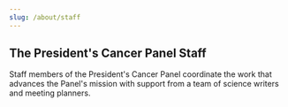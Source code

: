 ```yaml
---
slug: /about/staff
---
```

<div class="full-report-container">
<div class="left-nav-container">
<left-top-navigation root="/about/"></left-top-navigation>
</div>
<div class="report-container top-left-nav-container">
<h2 class="post-title">The President's Cancer Panel Staff</h2>
Staff members of the President's Cancer Panel coordinate the work that advances the Panel's mission with support from a team of science writers and meeting planners.

<ul class="staff-list">
<single-staff-list-entry
		source="../../images/Maureen-Johnson-768x768.jpg"
		alt="Maureen R. Johnson, Ph.D."
		title="Executive Secretary"></single-staff-list-entry>
<single-staff-list-entry
		source="../../images/samantha-resized.jpg"
		alt="Samantha L. Finstad, Ph.D."
		title="Senior Health Science Policy Advisor"></single-staff-list-entry>
<single-staff-list-entry
		source="../../images/daniela-resized.jpg"
		alt="Daniela Monterroza"
		title="Health Communications Fellow"></single-staff-list-entry>
</ul>
</div>
</div>
